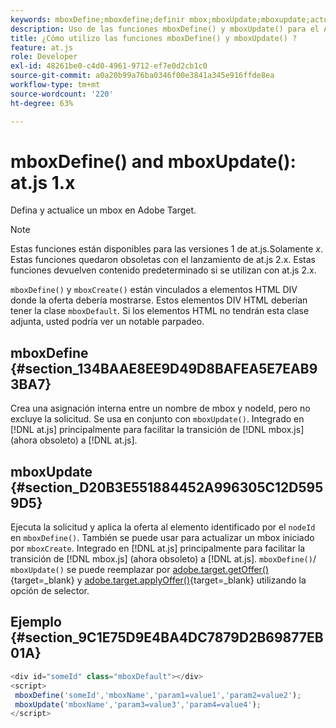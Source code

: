 ```yaml
---
keywords: mboxDefine;mboxdefine;definir mbox;mboxUpdate;mboxupdate;actualización de mbox;at.js;funciones;función
description: Uso de las funciones mboxDefine() y mboxUpdate() para el Adobe [!DNL Target] Biblioteca JavaScript at.js para definir o actualizar un mbox. (at.js 1.x)
title: ¿Cómo utilizo las funciones mboxDefine() y mboxUpdate() ?
feature: at.js
role: Developer
exl-id: 48261be0-c4d0-4961-9712-ef7e0d2cb1c0
source-git-commit: a0a20b99a76ba0346f00e3841a345e916ffde8ea
workflow-type: tm+mt
source-wordcount: '220'
ht-degree: 63%

---
```


# mboxDefine() and mboxUpdate(): at.js 1.x

Defina y actualice un mbox en Adobe Target.

>[!NOTE]
>
>Estas funciones están disponibles para las versiones 1 de at.js.Solamente *x*. Estas funciones quedaron obsoletas con el lanzamiento de at.js 2.x. Estas funciones devuelven contenido predeterminado si se utilizan con at.js 2.x.

`mboxDefine()` y `mboxCreate()` están vinculados a elementos HTML DIV donde la oferta debería mostrarse. Estos elementos DIV HTML deberían tener la clase `mboxDefault`. Si los elementos HTML no tendrán esta clase adjunta, usted podría ver un notable parpadeo.

## mboxDefine   {#section_134BAAE8EE9D49D8BAFEA5E7EAB93BA7}

Crea una asignación interna entre un nombre de mbox y nodeId, pero no excluye la solicitud. Se usa en conjunto con `mboxUpdate()`. Integrado en [!DNL at.js] principalmente para facilitar la transición de [!DNL mbox.js] (ahora obsoleto) a [!DNL at.js].

## mboxUpdate {#section_D20B3E551884452A996305C12D5959D5}

Ejecuta la solicitud y aplica la oferta al elemento identificado por el `nodeId` en `mboxDefine()`. También se puede usar para actualizar un mbox iniciado por `mboxCreate`. Integrado en [!DNL at.js] principalmente para facilitar la transición de [!DNL mbox.js] (ahora obsoleto) a [!DNL at.js]. `mboxDefine()`/ `mboxUpdate()` se puede reemplazar por [adobe.target.getOffer()](https://developer.adobe.com/target/implement/client-side/atjs/atjs-functions/adobe-target-getoffer/){target=_blank} y [adobe.target.applyOffer()](https://developer.adobe.com/target/implement/client-side/atjs/atjs-functions/adobe-target-applyoffer/){target=_blank} utilizando la opción de selector.

## Ejemplo {#section_9C1E75D9E4BA4DC7879D2B69877EB01A}

```javascript
<div id="someId" class="mboxDefault"></div> 
<script> 
 mboxDefine('someId','mboxName','param1=value1','param2=value2'); 
 mboxUpdate('mboxName','param3=value3','param4=value4'); 
</script>
```
